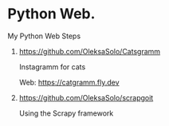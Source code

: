 # Python Web.

  My Python Web Steps

  1. https://github.com/OleksaSolo/Catsgramm

      Instagramm for cats
      
      Web: https://catgramm.fly.dev

  2. https://github.com/OleksaSolo/scrapgoit

     Using the Scrapy framework

   

   
